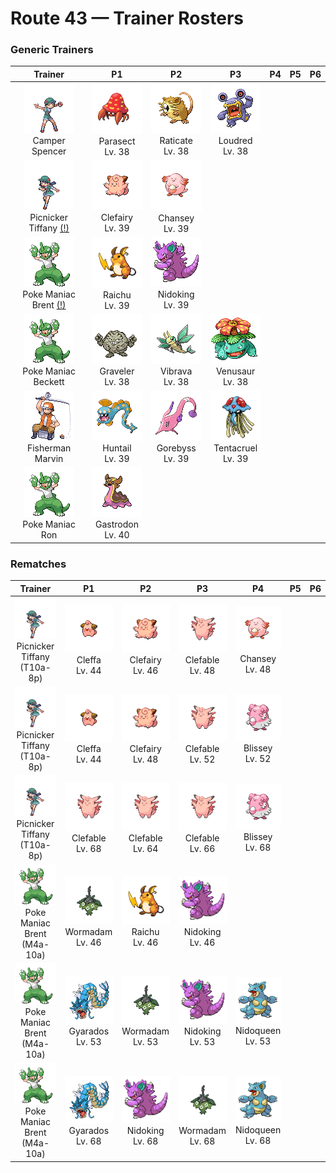 # Route 43 — Trainer Rosters

### Generic Trainers

| Trainer | P1 | P2 | P3 | P4 | P5 | P6 |
|:-------:|:--:|:--:|:--:|:--:|:--:|:--:|
| ![Camper Spencer](../../assets/trainers/camper.png "Camper Spencer")<br>Camper Spencer | ![Parasect](../../assets/sprites/parasect/front.gif "Parasect: The larger the mushroom on its back grows, the stronger the mushroom spores it scatters.")<br>Parasect<br>Lv. 38 | ![Raticate](../../assets/sprites/raticate/front.gif "Raticate: Its whiskers help it to maintain balance. Its fangs never stop growing, so it gnaws to pare them down.")<br>Raticate<br>Lv. 38 | ![Loudred](../../assets/sprites/loudred/front.gif "Loudred: It shouts loudly by inhaling air, and then uses its well-developed stomach muscles to exhale.")<br>Loudred<br>Lv. 38 |
| ![Picnicker Tiffany (!)](../../assets/trainers/picnicker.png "Picnicker Tiffany (!)")<br>Picnicker Tiffany [(!)](#rematches) | ![Clefairy](../../assets/sprites/clefairy/front.gif "Clefairy: Its adorable behavior and cry make it highly popular. However, this cute Pokémon is rarely found.")<br>Clefairy<br>Lv. 39 | ![Chansey](../../assets/sprites/chansey/front.gif "Chansey: Being few in number and difficult to capture, it is said to bring happiness to the Trainer who catches it.")<br>Chansey<br>Lv. 39 |
| ![Poke Maniac Brent (!)](../../assets/trainers/poke_maniac.png "Poke Maniac Brent (!)")<br>Poke Maniac Brent [(!)](#rematches) | ![Raichu](../../assets/sprites/raichu/front.gif "Raichu: If the electric pouches in its cheeks become fully charged, both ears will stand straight up.")<br>Raichu<br>Lv. 39 | ![Nidoking](../../assets/sprites/nidoking/front.gif "Nidoking: Its tail is thick and powerful. If it binds an enemy, it can render the victim helpless quite easily.")<br>Nidoking<br>Lv. 39 |
| ![Poke Maniac Beckett](../../assets/trainers/poke_maniac.png "Poke Maniac Beckett")<br>Poke Maniac Beckett | ![Graveler](../../assets/sprites/graveler/front.gif "Graveler: A slow walker, it rolls to move. It pays no attention to any object that happens to be in its path.")<br>Graveler<br>Lv. 38 | ![Vibrava](../../assets/sprites/vibrava/front.gif "Vibrava: It vibrates its wings vigorously, creating ultrasonic waves that cause serious headaches.")<br>Vibrava<br>Lv. 38 | ![Venusaur](../../assets/sprites/venusaur/front.gif "Venusaur: It is able to convert sunlight into energy. As a result, it is more powerful in the summertime.")<br>Venusaur<br>Lv. 38 |
| ![Fisherman Marvin](../../assets/trainers/fisherman.png "Fisherman Marvin")<br>Fisherman Marvin | ![Huntail](../../assets/sprites/huntail/front.gif "Huntail: It lives deep in the pitch-dark sea. It attracts prey by moving its tail in mimicry of a small animal.")<br>Huntail<br>Lv. 39 | ![Gorebyss](../../assets/sprites/gorebyss/front.gif "Gorebyss: Its pink body becomes more vivid with the rise of water temperatures in the springtime.")<br>Gorebyss<br>Lv. 39 | ![Tentacruel](../../assets/sprites/tentacruel/front.gif "Tentacruel: In battle, it extends all 80 of its tentacles to entrap its opponent inside a poisonous net.")<br>Tentacruel<br>Lv. 39 |
| ![Poke Maniac Ron](../../assets/trainers/poke_maniac.png "Poke Maniac Ron")<br>Poke Maniac Ron | ![Gastrodon](../../assets/sprites/gastrodon/front.gif "Gastrodon: When its natural enemy attacks, it oozes purple fluid and escapes.")<br>Gastrodon<br>Lv. 40 |


### Rematches

| Trainer | P1 | P2 | P3 | P4 | P5 | P6 |
|:-------:|:--:|:--:|:--:|:--:|:--:|:--:|
| ![Picnicker Tiffany (T10a-8p)](../../assets/trainers/picnicker.png "Picnicker Tiffany (T10a-8p)")<br>Picnicker Tiffany (T10a-8p) | ![Cleffa](../../assets/sprites/cleffa/front.gif "Cleffa: When numerous meteors illuminate the night sky, sightings of CLEFFA strangely increase.")<br>Cleffa<br>Lv. 44 | ![Clefairy](../../assets/sprites/clefairy/front.gif "Clefairy: Its adorable behavior and cry make it highly popular. However, this cute Pokémon is rarely found.")<br>Clefairy<br>Lv. 46 | ![Clefable](../../assets/sprites/clefable/front.gif "Clefable: Its very sensitive ears let it distinguish distant sounds. As a result, it prefers quiet places.")<br>Clefable<br>Lv. 48 | ![Chansey](../../assets/sprites/chansey/front.gif "Chansey: Being few in number and difficult to capture, it is said to bring happiness to the Trainer who catches it.")<br>Chansey<br>Lv. 48 |
| ![Picnicker Tiffany (T10a-8p)](../../assets/trainers/picnicker.png "Picnicker Tiffany (T10a-8p)")<br>Picnicker Tiffany (T10a-8p) | ![Cleffa](../../assets/sprites/cleffa/front.gif "Cleffa: When numerous meteors illuminate the night sky, sightings of CLEFFA strangely increase.")<br>Cleffa<br>Lv. 44 | ![Clefairy](../../assets/sprites/clefairy/front.gif "Clefairy: Its adorable behavior and cry make it highly popular. However, this cute Pokémon is rarely found.")<br>Clefairy<br>Lv. 48 | ![Clefable](../../assets/sprites/clefable/front.gif "Clefable: Its very sensitive ears let it distinguish distant sounds. As a result, it prefers quiet places.")<br>Clefable<br>Lv. 52 | ![Blissey](../../assets/sprites/blissey/front.gif "Blissey: It has a very compassionate nature. If it sees a sick Pokémon, it will nurse the sufferer back to health.")<br>Blissey<br>Lv. 52 |
| ![Picnicker Tiffany (T10a-8p)](../../assets/trainers/picnicker.png "Picnicker Tiffany (T10a-8p)")<br>Picnicker Tiffany (T10a-8p) | ![Clefable](../../assets/sprites/clefable/front.gif "Clefable: Its very sensitive ears let it distinguish distant sounds. As a result, it prefers quiet places.")<br>Clefable<br>Lv. 68 | ![Clefable](../../assets/sprites/clefable/front.gif "Clefable: Its very sensitive ears let it distinguish distant sounds. As a result, it prefers quiet places.")<br>Clefable<br>Lv. 64 | ![Clefable](../../assets/sprites/clefable/front.gif "Clefable: Its very sensitive ears let it distinguish distant sounds. As a result, it prefers quiet places.")<br>Clefable<br>Lv. 66 | ![Blissey](../../assets/sprites/blissey/front.gif "Blissey: It has a very compassionate nature. If it sees a sick Pokémon, it will nurse the sufferer back to health.")<br>Blissey<br>Lv. 68 |
| ![Poke Maniac Brent (M4a-10a)](../../assets/trainers/poke_maniac.png "Poke Maniac Brent (M4a-10a)")<br>Poke Maniac Brent (M4a-10a) | ![Wormadam](../../assets/sprites/wormadam-plant/front.gif "Wormadam: It is said that a WORMADAM that evolves on a cold day will have a thicker cloak.")<br>Wormadam<br>Lv. 46 | ![Raichu](../../assets/sprites/raichu/front.gif "Raichu: If the electric pouches in its cheeks become fully charged, both ears will stand straight up.")<br>Raichu<br>Lv. 46 | ![Nidoking](../../assets/sprites/nidoking/front.gif "Nidoking: Its tail is thick and powerful. If it binds an enemy, it can render the victim helpless quite easily.")<br>Nidoking<br>Lv. 46 |
| ![Poke Maniac Brent (M4a-10a)](../../assets/trainers/poke_maniac.png "Poke Maniac Brent (M4a-10a)")<br>Poke Maniac Brent (M4a-10a) | ![Gyarados](../../assets/sprites/gyarados/front.gif "Gyarados: Once it appears, it goes on a rampage. It remains enraged until it demolishes everything around it.")<br>Gyarados<br>Lv. 53 | ![Wormadam](../../assets/sprites/wormadam-plant/front.gif "Wormadam: It is said that a WORMADAM that evolves on a cold day will have a thicker cloak.")<br>Wormadam<br>Lv. 53 | ![Nidoking](../../assets/sprites/nidoking/front.gif "Nidoking: Its tail is thick and powerful. If it binds an enemy, it can render the victim helpless quite easily.")<br>Nidoking<br>Lv. 53 | ![Nidoqueen](../../assets/sprites/nidoqueen/front.gif "Nidoqueen: It uses its scaly, rugged body to seal the entrance of its nest and protect its young from predators.")<br>Nidoqueen<br>Lv. 53 |
| ![Poke Maniac Brent (M4a-10a)](../../assets/trainers/poke_maniac.png "Poke Maniac Brent (M4a-10a)")<br>Poke Maniac Brent (M4a-10a) | ![Gyarados](../../assets/sprites/gyarados/front.gif "Gyarados: Once it appears, it goes on a rampage. It remains enraged until it demolishes everything around it.")<br>Gyarados<br>Lv. 68 | ![Nidoking](../../assets/sprites/nidoking/front.gif "Nidoking: Its tail is thick and powerful. If it binds an enemy, it can render the victim helpless quite easily.")<br>Nidoking<br>Lv. 68 | ![Wormadam](../../assets/sprites/wormadam-plant/front.gif "Wormadam: It is said that a WORMADAM that evolves on a cold day will have a thicker cloak.")<br>Wormadam<br>Lv. 68 | ![Nidoqueen](../../assets/sprites/nidoqueen/front.gif "Nidoqueen: It uses its scaly, rugged body to seal the entrance of its nest and protect its young from predators.")<br>Nidoqueen<br>Lv. 68 |

